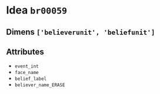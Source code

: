 # Idea `br00059`

## Dimens `['believerunit', 'beliefunit']`

## Attributes
- `event_int`
- `face_name`
- `belief_label`
- `believer_name_ERASE`
